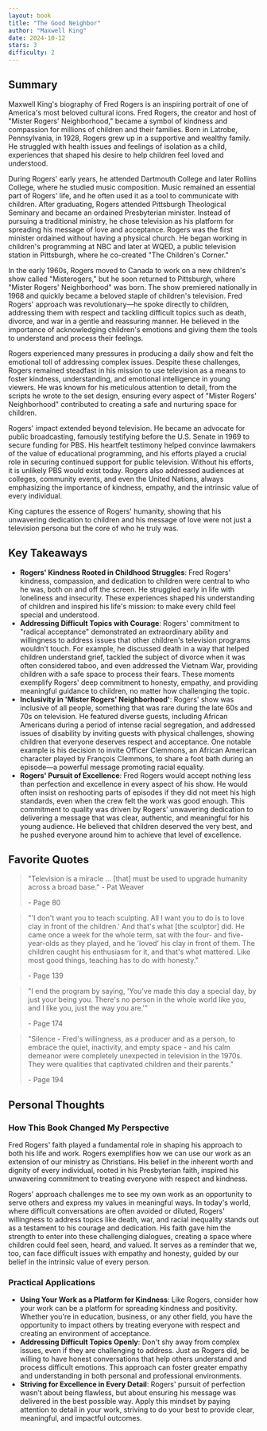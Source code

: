 ```yaml
---
layout: book
title: "The Good Neighbor"
author: "Maxwell King"
date: 2024-10-12
stars: 3
difficulty: 2
---
```


## **Summary**

Maxwell King's biography of Fred Rogers is an inspiring portrait of one of America's most beloved cultural icons. Fred Rogers, the creator and host of "Mister Rogers' Neighborhood," became a symbol of kindness and compassion for millions of children and their families. Born in Latrobe, Pennsylvania, in 1928, Rogers grew up in a supportive and wealthy family. He struggled with health issues and feelings of isolation as a child, experiences that shaped his desire to help children feel loved and understood.

During Rogers' early years, he attended Dartmouth College and later Rollins College, where he studied music composition. Music remained an essential part of Rogers' life, and he often used it as a tool to communicate with children. After graduating, Rogers attended Pittsburgh Theological Seminary and became an ordained Presbyterian minister. Instead of pursuing a traditional ministry, he chose television as his platform for spreading his message of love and acceptance. Rogers was the first minister ordained without having a physical church. He began working in children's programming at NBC and later at WQED, a public television station in Pittsburgh, where he co-created "The Children's Corner."

In the early 1960s, Rogers moved to Canada to work on a new children's show called "Misterogers," but he soon returned to Pittsburgh, where "Mister Rogers' Neighborhood" was born. The show premiered nationally in 1968 and quickly became a beloved staple of children's television. Fred Rogers' approach was revolutionary—he spoke directly to children, addressing them with respect and tackling difficult topics such as death, divorce, and war in a gentle and reassuring manner. He believed in the importance of acknowledging children's emotions and giving them the tools to understand and process their feelings.

Rogers experienced many pressures in producing a daily show and felt the emotional toll of addressing complex issues. Despite these challenges, Rogers remained steadfast in his mission to use television as a means to foster kindness, understanding, and emotional intelligence in young viewers. He was known for his meticulous attention to detail, from the scripts he wrote to the set design, ensuring every aspect of "Mister Rogers' Neighborhood" contributed to creating a safe and nurturing space for children.

Rogers' impact extended beyond television. He became an advocate for public broadcasting, famously testifying before the U.S. Senate in 1969 to secure funding for PBS. His heartfelt testimony helped convince lawmakers of the value of educational programming, and his efforts played a crucial role in securing continued support for public television. Without his efforts, it is unlikely PBS would exist today. Rogers also addressed audiences at colleges, community events, and even the United Nations, always emphasizing the importance of kindness, empathy, and the intrinsic value of every individual.

King captures the essence of Rogers' humanity, showing that his unwavering dedication to children and his message of love were not just a television persona but the core of who he truly was.

## **Key Takeaways**

- **Rogers' Kindness Rooted in Childhood Struggles**: Fred Rogers' kindness, compassion, and dedication to children were central to who he was, both on and off the screen. He struggled early in life with loneliness and insecurity. These experiences shaped his understanding of children and inspired his life's mission: to make every child feel special and understood.
- **Addressing Difficult Topics with Courage**: Rogers' commitment to "radical acceptance" demonstrated an extraordinary ability and willingness to address issues that other children's television programs wouldn't touch. For example, he discussed death in a way that helped children understand grief, tackled the subject of divorce when it was often considered taboo, and even addressed the Vietnam War, providing children with a safe space to process their fears. These moments exemplify Rogers' deep commitment to honesty, empathy, and providing meaningful guidance to children, no matter how challenging the topic.
- **Inclusivity in 'Mister Rogers' Neighborhood'**: Rogers' show was inclusive of all people, something that was rare during the late 60s and 70s on television. He featured diverse guests, including African Americans during a period of intense racial segregation, and addressed issues of disability by inviting guests with physical challenges, showing children that everyone deserves respect and acceptance. One notable example is his decision to invite Officer Clemmons, an African American character played by François Clemmons, to share a foot bath during an episode—a powerful message promoting racial equality.
- **Rogers' Pursuit of Excellence**: Fred Rogers would accept nothing less than perfection and excellence in every aspect of his show. He would often insist on reshooting parts of episodes if they did not meet his high standards, even when the crew felt the work was good enough. This commitment to quality was driven by Rogers' unwavering dedication to delivering a message that was clear, authentic, and meaningful for his young audience. He believed that children deserved the very best, and he pushed everyone around him to achieve that level of excellence.

## **Favorite Quotes**

> "Television is a miracle ... [that] must be used to upgrade humanity across a broad base." - Pat Weaver
>
> <span class="page-number">- Page 80</span>

> "'I don't want you to teach sculpting. All I want you to do is to love clay in front of the children.' And that's what [the sculptor] did. He came once a week for the whole term, sat with the four- and five-year-olds as they played, and he 'loved' his clay in front of them. The children caught his enthusiasm for it, and that's what mattered. Like most good things, teaching has to do with honesty."
>
> <span class="page-number">- Page 139</span>

> "I end the program by saying, 'You've made this day a special day, by just your being you. There's no person in the whole world like you, and I like you, just the way you are.'"
>
> <span class="page-number">- Page 174</span>

> "Silence - Fred's willingness, as a producer and as a person, to embrace the quiet, inactivity, and empty space - and his calm demeanor were completely unexpected in television in the 1970s. They were qualities that captivated children and their parents."
>
> <span class="page-number">- Page 194</span>

## **Personal Thoughts**

### **How This Book Changed My Perspective**

Fred Rogers' faith played a fundamental role in shaping his approach to both his life and work. Rogers exemplifies how we can use our work as an extension of our ministry as Christians. His belief in the inherent worth and dignity of every individual, rooted in his Presbyterian faith, inspired his unwavering commitment to treating everyone with respect and kindness.

Rogers' approach challenges me to see my own work as an opportunity to serve others and express my values in meaningful ways. In today's world, where difficult conversations are often avoided or diluted, Rogers' willingness to address topics like death, war, and racial inequality stands out as a testament to his courage and dedication. His faith gave him the strength to enter into these challenging dialogues, creating a space where children could feel seen, heard, and valued. It serves as a reminder that we, too, can face difficult issues with empathy and honesty, guided by our belief in the intrinsic value of every person.

### **Practical Applications**

- **Using Your Work as a Platform for Kindness**: Like Rogers, consider how your work can be a platform for spreading kindness and positivity. Whether you're in education, business, or any other field, you have the opportunity to impact others by treating everyone with respect and creating an environment of acceptance.
- **Addressing Difficult Topics Openly**: Don't shy away from complex issues, even if they are challenging to address. Just as Rogers did, be willing to have honest conversations that help others understand and process difficult emotions. This approach can foster greater empathy and understanding in both personal and professional environments.
- **Striving for Excellence in Every Detail**: Rogers' pursuit of perfection wasn't about being flawless, but about ensuring his message was delivered in the best possible way. Apply this mindset by paying attention to detail in your work, striving to do your best to provide clear, meaningful, and impactful outcomes.
